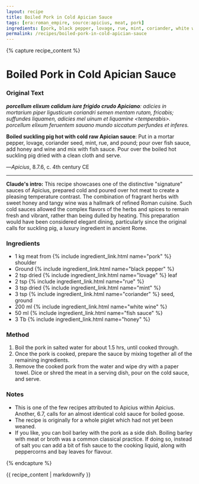 ```yaml
---
layout: recipe
title: Boiled Pork in Cold Apician Sauce
tags: [era:roman_empire, source:apicius, meat, pork]
ingredients: [pork, black pepper, lovage, rue, mint, coriander, white wine, fish sauce, honey]
permalink: /recipes/boiled-pork-in-cold-apician-sauce
---
```


{% capture recipe_content %}
# Boiled Pork in Cold Apician Sauce

### Original Text
***porcellum elixum calidum iure frigido crudo Apiciano**: adicies in mortarium piper ligusticum coriandri semen mentam rutam, fricabis; suffundes liquamen, adicies mel uinum et liquamine \<temperabis\>. porcellum elixum feruentem sauano mundo siccatum perfundes et inferes.*

**Boiled suckling pig hot with cold raw Apician sauce**: Put in a mortar pepper, lovage, coriander seed, mint, rue, and pound; pour over fish sauce, add honey and wine and mix with fish sauce. Pour over the boiled hot suckling pig dried with a clean cloth and serve.

—*Apicius*, 8.7.6, c. 4th century CE

___

**Claude's intro:** This recipe showcases one of the distinctive "signature" sauces of Apicius, prepared cold and poured over hot meat to create a pleasing temperature contrast. The combination of fragrant herbs with sweet honey and tangy wine was a hallmark of refined Roman cuisine. Such cold sauces allowed the complex flavors of the herbs and spices to remain fresh and vibrant, rather than being dulled by heating. This preparation would have been considered elegant dining, particularly since the original calls for suckling pig, a luxury ingredient in ancient Rome.

### Ingredients
- 1 kg meat from {% include ingredient_link.html name="pork" %} shoulder
- Ground {% include ingredient_link.html name="black pepper" %}
- 2 tsp dried {% include ingredient_link.html name="lovage" %} leaf
- 2 tsp {% include ingredient_link.html name="rue" %}
- 3 tsp dried {% include ingredient_link.html name="mint" %}
- 3 tsp {% include ingredient_link.html name="coriander" %} seed, ground
- 200 ml {% include ingredient_link.html name="white wine" %}
- 50 ml {% include ingredient_link.html name="fish sauce" %}
- 3 Tb {% include ingredient_link.html name="honey" %}

### Method
1. Boil the pork in salted water for about 1.5 hrs, until cooked through.
2. Once the pork is cooked, prepare the sauce by mixing together all of the remaining ingredients.
3. Remove the cooked pork from the water and wipe dry with a paper towel. Dice or shred the meat in a serving dish, pour on the cold sauce, and serve.

### Notes
- This is one of the few recipes attributed to Apicius within Apicius. Another, 6.7, calls for an almost identical cold sauce for boiled goose.
- The recipe is originally for a whole piglet which had not yet been weaned.
- If you like, you can boil barley with the pork as a side dish. Boiling barley with meat or broth was a common classical practice. If doing so, instead of salt you can add a bit of fish sauce to the cooking liquid, along with peppercorns and bay leaves for flavour.

{% endcapture %}

{{ recipe_content | markdownify }}